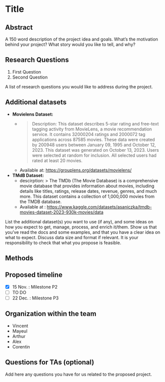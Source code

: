 # Title
## Abstract
A 150 word description of the project idea and goals. What’s the motivation behind your project? What story would you like to tell, and why?
## Research Questions
1. First Question
2. Second Question
   
A list of research questions you would like to address during the project.
## Additional datasets
- __Movielens Dataset:__
   - > Description: This dataset describes 5-star rating and free-text tagging activity from MovieLens, a movie recommendation service. It contains 32000204 ratings and 2000072 tag applications across 87585 movies. These data were created by 200948 users between January 09, 1995 and October 12, 2023. This dataset was generated on October 13, 2023. Users were selected at random for inclusion. All selected users had rated at least 20 movies.
   - Available at: https://grouplens.org/datasets/movielens/
- __TMdB Dataset:__
   - descirption: > The TMDb (The Movie Database) is a comprehensive movie database that provides information about movies, including details like titles, ratings, release dates, revenue, genres, and much more. This dataset contains a collection of 1,000,000 movies from the TMDB database.
   - Available at : https://www.kaggle.com/datasets/asaniczka/tmdb-movies-dataset-2023-930k-movies/data
  
List the additional dataset(s) you want to use (if any), and some ideas on how you expect to get, manage, process, and enrich it/them. Show us that you’ve read the docs and some examples, and that you have a clear idea on what to expect. Discuss data size and format if relevant. It is your responsibility to check that what you propose is feasible.
## Methods
## Proposed timeline
- [x] 15 Nov. : Milestone P2
- [ ] TO DO 
- [ ] 22 Dec. : Milestone P3
## Organization within the team
- Vincent
- Mayeul
- Arthur
- Alex
- Corentin
## Questions for TAs (optional)
Add here any questions you have for us related to the proposed project.
